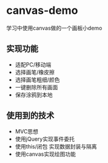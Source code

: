 # canvas-demo
学习中使用canvas做的一个画板小demo        



## 实现功能

- 适配PC/移动端
- 选择画笔/橡皮擦
- 选择画笔粗细/颜色
- 一键删除所有画面
- 保存涂鸦到本地

## 使用到的技术

- MVC思想
- 使用jQuery实现事件委托
- 使用this/闭包 实现数据封装与隔离
- 使用canvas实现绘图功能
